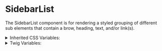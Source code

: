 <!-- This is the general documentation layout. Add or remove any sections as needed, but try to stay consistent across components. -->

# SidebarList

The SidebarList component is for rendering a styled grouping of different sub
elements that contain a brow, heading, text, and/or link(s).

<details>
  <summary>Inherited CSS Variables:</summary>
  - `--name`: description...
</details>

<details>
  <summary>Twig Variables:</summary>
  ```
  variant: "default", // default, primary, secondary
  heading: 'String - Heading for the whole component', // Does not display for primary/secondary
  data: {
    brow: "Any string or rendered text",
    heading: "Any string or rendered text",
    text: "Any string or rendered content",
    links: [array or link items]
    ...
  }
  ```
</details>
